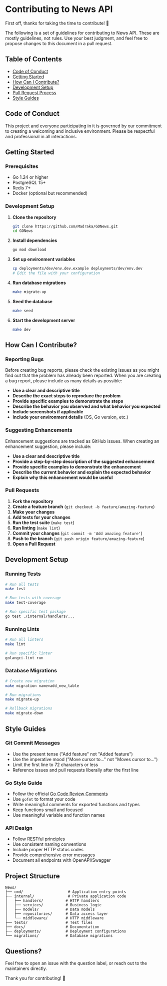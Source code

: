 # Contributing to News API

First off, thanks for taking the time to contribute! 🎉

The following is a set of guidelines for contributing to News API. These are mostly guidelines, not rules. Use your best judgment, and feel free to propose changes to this document in a pull request.

## Table of Contents

- [Code of Conduct](#code-of-conduct)
- [Getting Started](#getting-started)
- [How Can I Contribute?](#how-can-i-contribute)
- [Development Setup](#development-setup)
- [Pull Request Process](#pull-request-process)
- [Style Guides](#style-guides)

## Code of Conduct

This project and everyone participating in it is governed by our commitment to creating a welcoming and inclusive environment. Please be respectful and professional in all interactions.

## Getting Started

### Prerequisites

- Go 1.24 or higher
- PostgreSQL 15+
- Redis 7+
- Docker (optional but recommended)

### Development Setup

1. **Clone the repository**
   ```bash
   git clone https://github.com/Madraka/GONews.git
   cd GONews
   ```

2. **Install dependencies**
   ```bash
   go mod download
   ```

3. **Set up environment variables**
   ```bash
   cp deployments/dev/env.dev.example deployments/dev/env.dev
   # Edit the file with your configuration
   ```

4. **Run database migrations**
   ```bash
   make migrate-up
   ```

5. **Seed the database**
   ```bash
   make seed
   ```

6. **Start the development server**
   ```bash
   make dev
   ```

## How Can I Contribute?

### Reporting Bugs

Before creating bug reports, please check the existing issues as you might find out that the problem has already been reported. When you are creating a bug report, please include as many details as possible:

- **Use a clear and descriptive title**
- **Describe the exact steps to reproduce the problem**
- **Provide specific examples to demonstrate the steps**
- **Describe the behavior you observed and what behavior you expected**
- **Include screenshots if applicable**
- **Include your environment details** (OS, Go version, etc.)

### Suggesting Enhancements

Enhancement suggestions are tracked as GitHub issues. When creating an enhancement suggestion, please include:

- **Use a clear and descriptive title**
- **Provide a step-by-step description of the suggested enhancement**
- **Provide specific examples to demonstrate the enhancement**
- **Describe the current behavior and explain the expected behavior**
- **Explain why this enhancement would be useful**

### Pull Requests

1. **Fork the repository**
2. **Create a feature branch** (`git checkout -b feature/amazing-feature`)
3. **Make your changes**
4. **Add tests for your changes**
5. **Run the test suite** (`make test`)
6. **Run linting** (`make lint`)
7. **Commit your changes** (`git commit -m 'Add amazing feature'`)
8. **Push to the branch** (`git push origin feature/amazing-feature`)
9. **Open a Pull Request**

## Development Setup

### Running Tests

```bash
# Run all tests
make test

# Run tests with coverage
make test-coverage

# Run specific test package
go test ./internal/handlers/...
```

### Running Lints

```bash
# Run all linters
make lint

# Run specific linter
golangci-lint run
```

### Database Migrations

```bash
# Create new migration
make migration name=add_new_table

# Run migrations
make migrate-up

# Rollback migrations
make migrate-down
```

## Style Guides

### Git Commit Messages

- Use the present tense ("Add feature" not "Added feature")
- Use the imperative mood ("Move cursor to..." not "Moves cursor to...")
- Limit the first line to 72 characters or less
- Reference issues and pull requests liberally after the first line

### Go Style Guide

- Follow the official [Go Code Review Comments](https://github.com/golang/go/wiki/CodeReviewComments)
- Use `gofmt` to format your code
- Write meaningful comments for exported functions and types
- Keep functions small and focused
- Use meaningful variable and function names

### API Design

- Follow RESTful principles
- Use consistent naming conventions
- Include proper HTTP status codes
- Provide comprehensive error messages
- Document all endpoints with OpenAPI/Swagger

## Project Structure

```
News/
├── cmd/                    # Application entry points
├── internal/               # Private application code
│   ├── handlers/          # HTTP handlers
│   ├── services/          # Business logic
│   ├── models/            # Data models
│   ├── repositories/      # Data access layer
│   └── middleware/        # HTTP middleware
├── tests/                 # Test files
├── docs/                  # Documentation
├── deployments/           # Deployment configurations
└── migrations/            # Database migrations
```

## Questions?

Feel free to open an issue with the question label, or reach out to the maintainers directly.

Thank you for contributing! 🚀
